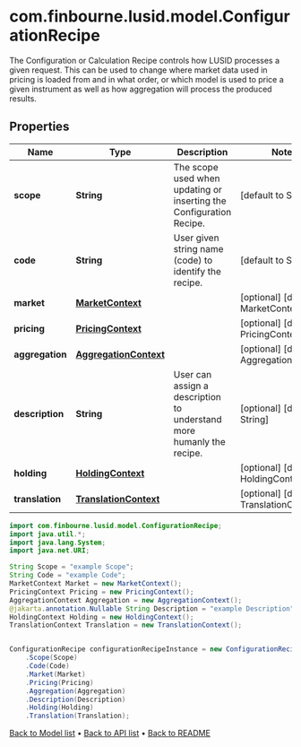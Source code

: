 # com.finbourne.lusid.model.ConfigurationRecipe
The Configuration or Calculation Recipe controls how LUSID processes a given request.  This can be used to change where market data used in pricing is loaded from and in what order, or which model is used to  price a given instrument as well as how aggregation will process the produced results.

## Properties

Name | Type | Description | Notes
------------ | ------------- | ------------- | -------------
**scope** | **String** | The scope used when updating or inserting the Configuration Recipe. | [default to String]
**code** | **String** | User given string name (code) to identify the recipe. | [default to String]
**market** | [**MarketContext**](MarketContext.md) |  | [optional] [default to MarketContext]
**pricing** | [**PricingContext**](PricingContext.md) |  | [optional] [default to PricingContext]
**aggregation** | [**AggregationContext**](AggregationContext.md) |  | [optional] [default to AggregationContext]
**description** | **String** | User can assign a description to understand more humanly the recipe. | [optional] [default to String]
**holding** | [**HoldingContext**](HoldingContext.md) |  | [optional] [default to HoldingContext]
**translation** | [**TranslationContext**](TranslationContext.md) |  | [optional] [default to TranslationContext]

```java
import com.finbourne.lusid.model.ConfigurationRecipe;
import java.util.*;
import java.lang.System;
import java.net.URI;

String Scope = "example Scope";
String Code = "example Code";
MarketContext Market = new MarketContext();
PricingContext Pricing = new PricingContext();
AggregationContext Aggregation = new AggregationContext();
@jakarta.annotation.Nullable String Description = "example Description";
HoldingContext Holding = new HoldingContext();
TranslationContext Translation = new TranslationContext();


ConfigurationRecipe configurationRecipeInstance = new ConfigurationRecipe()
    .Scope(Scope)
    .Code(Code)
    .Market(Market)
    .Pricing(Pricing)
    .Aggregation(Aggregation)
    .Description(Description)
    .Holding(Holding)
    .Translation(Translation);
```


[Back to Model list](../README.md#documentation-for-models) &#8226; [Back to API list](../README.md#documentation-for-api-endpoints) &#8226; [Back to README](../README.md)

